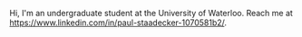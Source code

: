Hi, I'm an undergraduate student at the University of Waterloo.
Reach me at https://www.linkedin.com/in/paul-staadecker-1070581b2/.

<!---
Paul-1234567890/Paul-1234567890 is a ✨ special ✨ repository because its `README.md` (this file) appears on your GitHub profile.
You can click the Preview link to take a look at your changes.
--->
